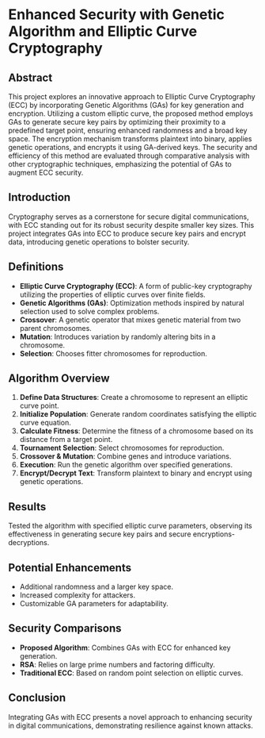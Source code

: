 # Enhanced Security with Genetic Algorithm and Elliptic Curve Cryptography

## Abstract
This project explores an innovative approach to Elliptic Curve Cryptography (ECC) by incorporating Genetic Algorithms (GAs) for key generation and encryption. Utilizing a custom elliptic curve, the proposed method employs GAs to generate secure key pairs by optimizing their proximity to a predefined target point, ensuring enhanced randomness and a broad key space. The encryption mechanism transforms plaintext into binary, applies genetic operations, and encrypts it using GA-derived keys. The security and efficiency of this method are evaluated through comparative analysis with other cryptographic techniques, emphasizing the potential of GAs to augment ECC security.

## Introduction
Cryptography serves as a cornerstone for secure digital communications, with ECC standing out for its robust security despite smaller key sizes. This project integrates GAs into ECC to produce secure key pairs and encrypt data, introducing genetic operations to bolster security.

## Definitions
- **Elliptic Curve Cryptography (ECC)**: A form of public-key cryptography utilizing the properties of elliptic curves over finite fields.
- **Genetic Algorithms (GAs)**: Optimization methods inspired by natural selection used to solve complex problems.
- **Crossover**: A genetic operator that mixes genetic material from two parent chromosomes.
- **Mutation**: Introduces variation by randomly altering bits in a chromosome.
- **Selection**: Chooses fitter chromosomes for reproduction.

## Algorithm Overview
1. **Define Data Structures**: Create a chromosome to represent an elliptic curve point.
2. **Initialize Population**: Generate random coordinates satisfying the elliptic curve equation.
3. **Calculate Fitness**: Determine the fitness of a chromosome based on its distance from a target point.
4. **Tournament Selection**: Select chromosomes for reproduction.
5. **Crossover & Mutation**: Combine genes and introduce variations.
6. **Execution**: Run the genetic algorithm over specified generations.
7. **Encrypt/Decrypt Text**: Transform plaintext to binary and encrypt using genetic operations.

## Results
Tested the algorithm with specified elliptic curve parameters, observing its effectiveness in generating secure key pairs and secure encryptions-decryptions.

## Potential Enhancements
- Additional randomness and a larger key space.
- Increased complexity for attackers.
- Customizable GA parameters for adaptability.

## Security Comparisons
- **Proposed Algorithm**: Combines GAs with ECC for enhanced key generation.
- **RSA**: Relies on large prime numbers and factoring difficulty.
- **Traditional ECC**: Based on random point selection on elliptic curves.

## Conclusion
Integrating GAs with ECC presents a novel approach to enhancing security in digital communications, demonstrating resilience against known attacks.
